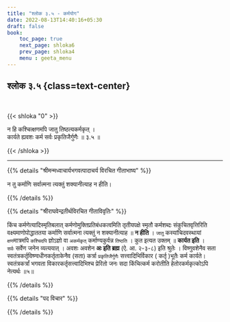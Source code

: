 ```yaml
---
title: "श्लोक ३.५ - कर्मयोग"
date: 2022-08-13T14:40:16+05:30
draft: false
book:
    toc_page: true
    next_page: shloka6
    prev_page: shloka4
    menu : geeta_menu
---
```




## श्लोक ३.५ {class=text-center}

<br/>

{{< shloka  "0"  >}}

न हि कश्चित्क्षणमपि जातु तिष्ठत्यकर्मकृत् ।  
कार्यते ह्यवशः कर्म सर्वः प्रकृतिजैर्गुणैः ॥ ३.५ ॥

{{< /shloka >}}

---


{{% details "श्रीमन्मध्वाचार्यभगवत्पादाचर्य विरचित  गीताभाष्य" %}}

न तु कर्माणि सर्वात्मना त्यक्तुं शक्यानीत्याह न हीति।

{{% /details %}}



{{% details "श्रीराघवेन्द्रतीर्थविरचित गीताविवृतिः" %}}

किंच कर्मणेत्यादिस्मृतिबलात्‌ कर्मणोमुक्तिप्रतिबंधकत्वमिति तृतीयपक्षे
स्मृतौ कर्मशब्दः संकुचितवृत्तिरिति वक्ष्यमाणोपोद्धाततया कर्माणि
सर्वात्मना त्यक्तुं न शक्यानीत्याह ॥ **न हीति** । 
`जातु` कस्यांचिदवस्थायां
`क्षण`मात्रमपि `कश्चिदपि` ज्ञोऽज्ञो वा `अकर्मकृत्` 
कर्माण्यकुर्वन्न `तिष्ठति` । 
कुत इत्यत उक्तम्‌ ॥ **कार्यत इति** ।  
`सर्वः` सर्वेण जनेन व्यत्ययात्‌ ।
अवशः अवशेन **अः इति ब्रह्म** (ऐ. आ. २-३-८) इति श्रुतेः ।
विष्णुवशेनैव सता स्वतंत्रकर्तृविष्ण्वधीनकर्तृताकेनैव (सता) कर्त्रा 
`प्रकृतिजैर्गुणैः` सत्त्वादिभिर्विकार ( कर्तृ )भूतैः कर्म कार्यते।
स्वतंत्रकर्त्रां भगवता विकारकर्तृसत्त्वादिभिश्च 
प्रेरितो जनः सदा किंचित्कर्म करोतीति हेतोरकर्मकृत्कोऽपि नेत्यर्थः ॥५॥

{{% /details %}}



{{% details "पद विचार" %}}


{{% /details %}}
